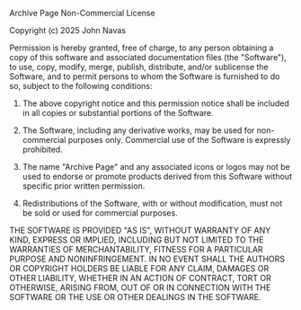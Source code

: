 Archive Page Non-Commercial License

Copyright (c) 2025 John Navas

Permission is hereby granted, free of charge, to any person obtaining a copy of this software and associated documentation files (the "Software"), to use, copy, modify, merge, publish, distribute, and/or sublicense the Software, and to permit persons to whom the Software is furnished to do so, subject to the following conditions:

1. The above copyright notice and this permission notice shall be included in all copies or substantial portions of the Software.

2. The Software, including any derivative works, may be used for non-commercial purposes only. Commercial use of the Software is expressly prohibited.

3. The name "Archive Page" and any associated icons or logos may not be used to endorse or promote products derived from this Software without specific prior written permission.

4. Redistributions of the Software, with or without modification, must not be sold or used for commercial purposes.

THE SOFTWARE IS PROVIDED "AS IS", WITHOUT WARRANTY OF ANY KIND, EXPRESS OR IMPLIED, INCLUDING BUT NOT LIMITED TO THE WARRANTIES OF MERCHANTABILITY, FITNESS FOR A PARTICULAR PURPOSE AND NONINFRINGEMENT. IN NO EVENT SHALL THE AUTHORS OR COPYRIGHT HOLDERS BE LIABLE FOR ANY CLAIM, DAMAGES OR OTHER LIABILITY, WHETHER IN AN ACTION OF CONTRACT, TORT OR OTHERWISE, ARISING FROM, OUT OF OR IN CONNECTION WITH THE SOFTWARE OR THE USE OR OTHER DEALINGS IN THE SOFTWARE.

